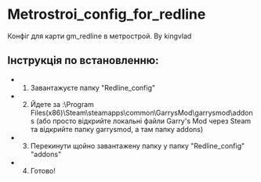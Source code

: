 # Metrostroi_config_for_redline
Конфіг для карти gm_redline в метрострой. By kingvlad

## Інструкція по встановленню:
- 1. Завантажуєте папку "Redline_config"
- 2. Йдете за :\Program Files\(x86)\Steam\steamapps\common\GarrysMod\garrysmod\addons (або просто відкрийте локальні файли Garry's Mod через Steam та відкрийте папку garrysmod, а там папку addons)
- 3. Перекинути щойно завантажену папку у папку "Redline_config" "addons"
- 4. Готово! 

